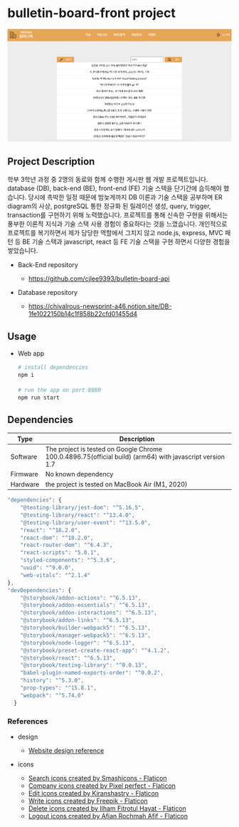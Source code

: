 # bulletin-board-front project

![bulletin-board-front project](./public/bulletin-board-front.png "bulletin-board-front")

## Project Description
학부 3학년 과정 중 2명의 동료와 함께 수행한 게시판 웹 개발 프로젝트입니다. database (DB), back-end (BE), front-end (FE) 기술 스택을 단기간에 습득해야 했습니다. 당시에 촉박한 일정 때문에 밤늦게까지 DB 이론과 기술 스택을 공부하며 ER diagram의 사상, postgreSQL 통한 정규화 된 릴레이션 생성, query, trigger, transaction를 구현하기 위해 노력했습니다. 프로젝트를 통해 신속한 구현을 위해서는 풍부한 이론적 지식과 기술 스택 사용 경험이 중요하다는 것을 느꼈습니다. 개인적으로 프로젝트를 복기하면서 제가 담당한 역할에서 그치지 않고 node.js, express, MVC 패턴 등 BE 기술 스택과 javascript, react 등 FE 기술 스택을 구현 하면서 다양한 경험을 쌓았습니다.

- Back-End repository
    - https://github.com/cjlee9393/bulletin-board-api

- Database repository
    - https://chivalrous-newsprint-a46.notion.site/DB-1fe1022150b14c1f858b22cfd01455d4

## Usage
- Web app
    ```bash
    # install dependencies
    npm i

    # run the app on port 8080
    npm run start
    ```

## Dependencies
| Type | Description |
| ----------- | ----------- |
| Software | The project is tested on Google Chrome 100.0.4896.75(official build) (arm64) with javascript version 1.7 |
| Firmware | No known dependency |
| Hardware | the project is tested on MacBook Air (M1, 2020) |

```javascript
"dependencies": {
    "@testing-library/jest-dom": "^5.16.5",
    "@testing-library/react": "^13.4.0",
    "@testing-library/user-event": "^13.5.0",
    "react": "^18.2.0",
    "react-dom": "^18.2.0",
    "react-router-dom": "^6.4.3",
    "react-scripts": "5.0.1",
    "styled-components": "^5.3.6",
    "uuid": "^9.0.0",
    "web-vitals": "^2.1.4"
},
"devDependencies": {
    "@storybook/addon-actions": "^6.5.13",
    "@storybook/addon-essentials": "^6.5.13",
    "@storybook/addon-interactions": "^6.5.13",
    "@storybook/addon-links": "^6.5.13",
    "@storybook/builder-webpack5": "^6.5.13",
    "@storybook/manager-webpack5": "^6.5.13",
    "@storybook/node-logger": "^6.5.13",
    "@storybook/preset-create-react-app": "^4.1.2",
    "@storybook/react": "^6.5.13",
    "@storybook/testing-library": "^0.0.13",
    "babel-plugin-named-exports-order": "^0.0.2",
    "history": "^5.3.0",
    "prop-types": "^15.8.1",
    "webpack": "^5.74.0"
  }
```


### References
- design
    - <a href="https://www.campuspick.com/" title="캠퍼스픽">Website design reference</a>

- icons
    - <a href="https://www.flaticon.com/free-icons/search" title="search icons">Search icons created by Smashicons - Flaticon</a>
    - <a href="https://www.flaticon.com/free-icons/company" title="company icons">Company icons created by Pixel perfect - Flaticon</a>
    - <a href="https://www.flaticon.com/free-icons/edit" title="edit icons">Edit icons created by Kiranshastry - Flaticon</a>
    - <a href="https://www.flaticon.com/free-icons/write" title="write icons">Write icons created by Freepik - Flaticon</a>
    - <a href="https://www.flaticon.com/free-icons/delete" title="delete icons">Delete icons created by Ilham Fitrotul Hayat - Flaticon</a>
    - <a href="https://www.flaticon.com/free-icons/logout" title="logout icons">Logout icons created by Afian Rochmah Afif - Flaticon</a>
